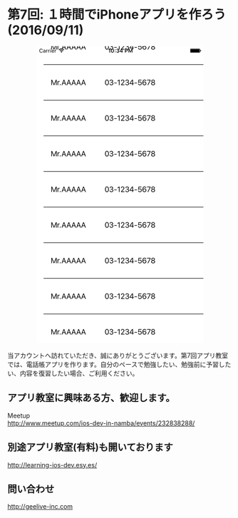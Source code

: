   
  
# 第7回: １時間でiPhoneアプリを作ろう (2016/09/11)

  <div style="text-align:center"><img src ="https://github.com/iosClassForBeginner/samplePhonebookApp/blob/master/Assets/img.png" /></div>
  
  当アカウントへ訪れていただき、誠にありがとうございます。第7回アプリ教室では、電話帳アプリを作ります。自分のペースで勉強したい、勉強前に予習したい、内容を復習したい場合、ご利用ください。
  
## アプリ教室に興味ある方、歓迎します。  
  Meetup  
  http://www.meetup.com/ios-dev-in-namba/events/232838288/  
  
## 別途アプリ教室(有料)も開いております  
  http://learning-ios-dev.esy.es/  

## 問い合わせ
  http://geelive-inc.com  
  

